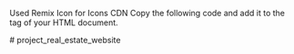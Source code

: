 

Used Remix Icon for Icons
CDN
Copy the following code and add it to the <head> tag of your HTML document.

<link
    href="https://cdn.jsdelivr.net/npm/remixicon@4.3.0/fonts/remixicon.css"
    rel="stylesheet"
/>
# project_real_estate_website
